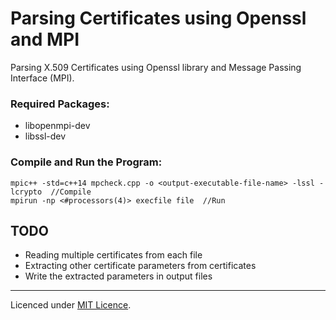 # Parsing Certificates using Openssl and MPI
Parsing X.509 Certificates using Openssl library and Message Passing Interface (MPI).

### Required Packages:
* libopenmpi-dev
* libssl-dev

### Compile and Run the Program:
```
mpic++ -std=c++14 mpcheck.cpp -o <output-executable-file-name> -lssl -lcrypto  //Compile 
mpirun -np <#processors(4)> execfile file  //Run
```


## TODO
* Reading multiple certificates from each file
* Extracting other certificate parameters from certificates
* Write the extracted parameters in output files

------
Licenced under [MIT Licence](LICENSE).
